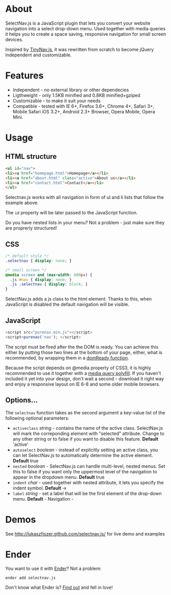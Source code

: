 # About

SelectNav.js is a JavaScript plugin that lets you convert your website navigation into a select drop-down menu. Used together with media queries it helps you to create a space saving, responsive navigation for small screen devices.

Inspired by [TinyNav.js](http://tinynav.viljamis.com/), it was rewritten from scratch to become jQuery independent and customizable.

# Features

* Independent - no external library or other dependecies
* Ligthweight - only 1.5KB minified and 0.8KB minified+gziped
* Customizable - to make it suit your needs
* Compatible - tested with IE 6+, Firefox 3.6+, Chrome 4+, Safari 3+, Mobile Safari iOS 3.2+, Android 2.3+ Browser, Opera Mobile, Opera Mini.


# Usage

## HTML structure

```html
<ul id="nav">
<li><a href="homepage.html">Homepage</a></li>
<li><a href="about.html" class="active">About us</a></li>
<li><a href="contact.html">Contact</a></li>
</ul>
```

Selectnav.js works with all navigation in form of ul and li lists that follow the example above.

The `id` property will be later passed to the JavaScript function.

Do you have nested lists in your menu? Not a problem - just make sure they are proprerly structured!

## CSS

```css
/* default style */
.selectnav { display: none; }

/* small screen */
@media screen and (max-width: 600px) {
  .js #nav { display: none; }
  .js .selectnav { display: block; }
}
```

SelectNav.js adds a js class to the html element. Thanks to this, when JavaScript is disabled the default navigation will be visible.

## JavaScript

```js
<script src="purenav.min.js"></script>
<script>purenav('nav'); </script>
```

The script must be fired after the the DOM is ready. You can achieve this either by putting those two lines at the bottom of your page, either, what is recommended, by wrapping them in a [domReady function](https://github.com/ded/domready).

Because the script depends on @media property of CSS3, it is highly recommended to use it together with a [media query polyfill](https://github.com/scottjehl/Respond). If you haven't included it yet into your design, don't wait a second - download it right way and enjoy a responsive layout on IE 6-8 and some older mobile browsers.

## Options...

The `selectnav` function takes as the second argument a key-value list of the following optional parameters:

* `activeclass` *string* - contains the name of the active class. SelectNav.js will mark the correponding element with "selected" attribute. Change to any other string or to false if you want to disable this feature. **Default** 'active'
* `autoselect` *boolean* - instead of explicitly setting an active class, you can let SelectNav.js to automatically determine the active element. **Default** true
* `nested` *boolean* - SelectNav.js can handle multi-level, nested menus. Set this to false if you want only the uppermost level of the navigation to appear in the dropdown menu. **Default** true
* `indent` *char* - used together with nested attribute, it lets you specify the indent symbol. **Default** →
* `label` *string* - set a label that will be the first element of the drop-down menu. **Default** - Navigation -


# Demos

See http://lukaszfiszer.github.com/selectnav.js/ for live demo and examples

# Ender

You want to use it with [Ender](http://ender.no.de/)? Not a problem:

```
ender add selectnav.js
```

Don't know what Ender is? [Find out](http://ender.no.de/) and fell in love!